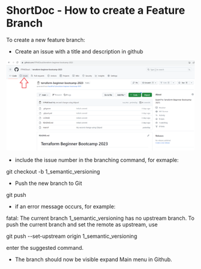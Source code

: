 # ShortDoc - How to create a Feature Branch

To create a new feature branch:

- Create an issue with a title and description in github

![Screenshot of GitHub issue menu.](/images/Issues1.png)

- include the issue number in the branching command, for exmaple:

git checkout -b 1_semantic_versioning 

- Push the new branch to Git

git push

- if an error message occurs, for example:

fatal: The current branch 1_semantic_versioning has no upstream branch. 
To push the current branch and set the remote as upstream, use

git push --set-upstream origin 1_semantic_versioning

enter the suggested command.

- The branch should now be visible expand Main menu in Github.

